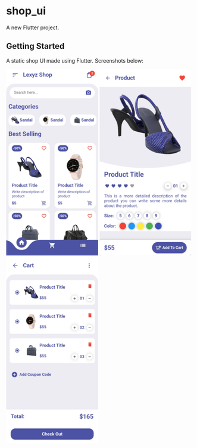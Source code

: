 # shop_ui

A new Flutter project.

## Getting Started

A static shop UI made using Flutter.
Screenshots below:

<p float="left">
<img src="screenshots/Screenshot3.jpg" height=500px>
<img src="screenshots/Screenshot1.jpg" height=500px>
<img src="screenshots/Screenshot2.jpg" height=500px>
</p>


